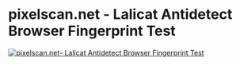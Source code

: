 # pixelscan.net - Lalicat Antidetect Browser Fingerprint Test
[![pixelscan.net- Lalicat Antidetect Browser Fingerprint Test](https://res.cloudinary.com/marcomontalbano/image/upload/v1683688252/video_to_markdown/images/youtube--qsf-VHhdmeQ-c05b58ac6eb4c4700831b2b3070cd403.jpg)](https://youtu.be/qsf-VHhdmeQ "pixelscan.net- Lalicat Antidetect Browser Fingerprint Test")
